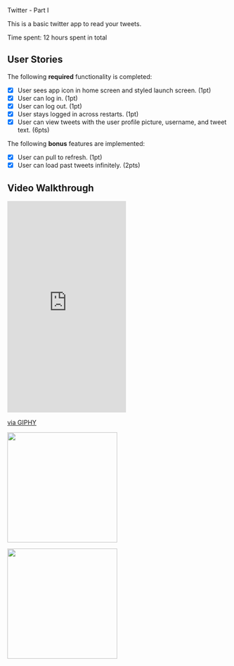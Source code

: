 Twitter - Part I

This is a basic twitter app to read your tweets.

Time spent: 12 hours spent in total

## User Stories

The following **required** functionality is completed:

- [X] User sees app icon in home screen and styled launch screen. (1pt)
- [X] User can log in. (1pt)
- [X] User can log out. (1pt)
- [X] User stays logged in across restarts. (1pt)
- [X] User can view tweets with the user profile picture, username, and tweet text. (6pts)

The following **bonus** features are implemented:

- [X] User can pull to refresh. (1pt)
- [X] User can load past tweets infinitely. (2pts)

## Video Walkthrough

<iframe src="https://giphy.com/embed/fDYGZ7hOfTS9CUJ94V" width="270" height="480" frameBorder="0" class="giphy-embed" allowFullScreen></iframe><p><a href="https://giphy.com/gifs/fDYGZ7hOfTS9CUJ94V">via GIPHY</a></p>

<img src="https://media.giphy.com/media/fDYGZ7hOfTS9CUJ94V/giphy-downsized-large.gif" width=250><br>

<img src="https://gph.is/g/ZxWQzkO" width=250><br>

